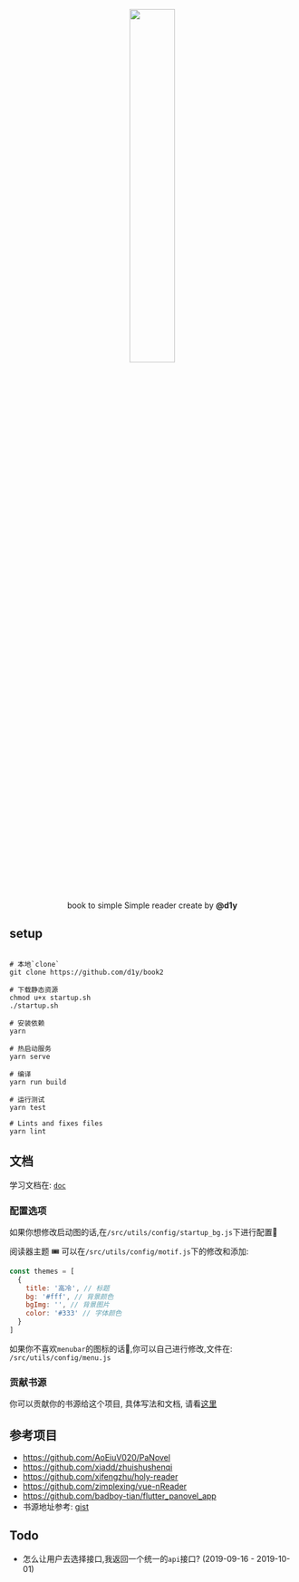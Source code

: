 <p align="center">
  <img width="40%" src="https://i.loli.net/2019/09/08/Bar8Hzuvj2W7A6d.png">
</p>

<p align="center"> book to simple Simple reader create by <strong>@d1y</strong> </p>

## setup

```console

# 本地`clone`
git clone https://github.com/d1y/book2

# 下载静态资源
chmod u+x startup.sh
./startup.sh

# 安装依赖
yarn

# 热启动服务
yarn serve

# 编译
yarn run build

# 运行测试
yarn test

# Lints and fixes files
yarn lint

```

## 文档

学习文档在: [`doc`](/docs)

### 配置选项

如果你想修改启动图的话,在`/src/utils/config/startup_bg.js`下进行配置😬

阅读器主题 🎟 可以在`/src/utils/config/motif.js`下的修改和添加:

```js
const themes = [
  {
    title: '高冷', // 标题
    bg: '#fff', // 背景颜色
    bgImg: '', // 背景图片
    color: '#333' // 字体颜色
  }
]
```

如果你不喜欢`menubar`的图标的话🦊,你可以自己进行修改,文件在: `/src/utils/config/menu.js`

### 贡献书源

你可以贡献你的书源给这个项目, 具体写法和文档, 请看[这里](./bookSource.md)

## 参考项目

- https://github.com/AoEiuV020/PaNovel
- https://github.com/xiadd/zhuishushenqi
- https://github.com/xifengzhu/holy-reader
- https://github.com/zimplexing/vue-nReader
- https://github.com/badboy-tian/flutter_panovel_app
- 书源地址参考: [gist](https://gist.github.com/d1y/1d13e0e8ea0b37f741dae2489b99e3f5.js)


## Todo

- 怎么让用户去选择接口,我返回一个统一的`api`接口? (2019-09-16 - 2019-10-01)